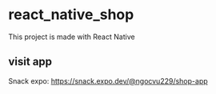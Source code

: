 # react_native_shop
This project is made with React Native
## visit app
Snack expo: https://snack.expo.dev/@ngocvu229/shop-app
